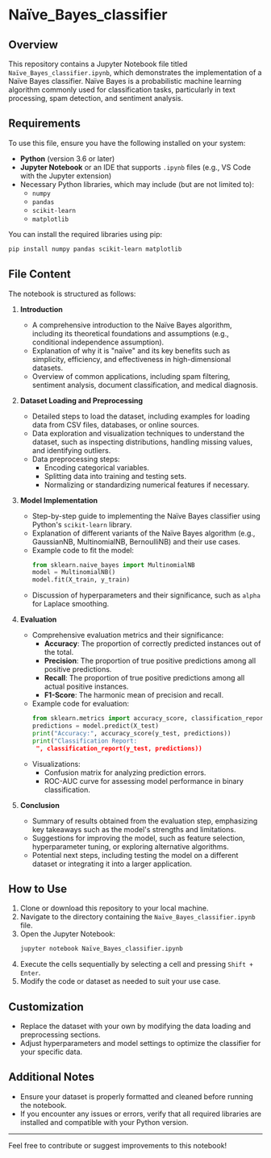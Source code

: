 
# Naïve_Bayes_classifier

## Overview
This repository contains a Jupyter Notebook file titled `Naïve_Bayes_classifier.ipynb`, which demonstrates the implementation of a Naïve Bayes classifier. Naïve Bayes is a probabilistic machine learning algorithm commonly used for classification tasks, particularly in text processing, spam detection, and sentiment analysis.

## Requirements
To use this file, ensure you have the following installed on your system:

- **Python** (version 3.6 or later)
- **Jupyter Notebook** or an IDE that supports `.ipynb` files (e.g., VS Code with the Jupyter extension)
- Necessary Python libraries, which may include (but are not limited to):
  - `numpy`
  - `pandas`
  - `scikit-learn`
  - `matplotlib`

You can install the required libraries using pip:
```bash
pip install numpy pandas scikit-learn matplotlib
```

## File Content
The notebook is structured as follows:

1. **Introduction**
   - A comprehensive introduction to the Naïve Bayes algorithm, including its theoretical foundations and assumptions (e.g., conditional independence assumption).
   - Explanation of why it is "naïve" and its key benefits such as simplicity, efficiency, and effectiveness in high-dimensional datasets.
   - Overview of common applications, including spam filtering, sentiment analysis, document classification, and medical diagnosis.

2. **Dataset Loading and Preprocessing**
   - Detailed steps to load the dataset, including examples for loading data from CSV files, databases, or online sources.
   - Data exploration and visualization techniques to understand the dataset, such as inspecting distributions, handling missing values, and identifying outliers.
   - Data preprocessing steps:
     - Encoding categorical variables.
     - Splitting data into training and testing sets.
     - Normalizing or standardizing numerical features if necessary.

3. **Model Implementation**
   - Step-by-step guide to implementing the Naïve Bayes classifier using Python's `scikit-learn` library.
   - Explanation of different variants of the Naïve Bayes algorithm (e.g., GaussianNB, MultinomialNB, BernoulliNB) and their use cases.
   - Example code to fit the model:
     ```python
     from sklearn.naive_bayes import MultinomialNB
     model = MultinomialNB()
     model.fit(X_train, y_train)
     ```
   - Discussion of hyperparameters and their significance, such as `alpha` for Laplace smoothing.

4. **Evaluation**
   - Comprehensive evaluation metrics and their significance:
     - **Accuracy**: The proportion of correctly predicted instances out of the total.
     - **Precision**: The proportion of true positive predictions among all positive predictions.
     - **Recall**: The proportion of true positive predictions among all actual positive instances.
     - **F1-Score**: The harmonic mean of precision and recall.
   - Example code for evaluation:
     ```python
     from sklearn.metrics import accuracy_score, classification_report
     predictions = model.predict(X_test)
     print("Accuracy:", accuracy_score(y_test, predictions))
     print("Classification Report:
      ", classification_report(y_test, predictions))
     ```
   - Visualizations:
     - Confusion matrix for analyzing prediction errors.
     - ROC-AUC curve for assessing model performance in binary classification.

5. **Conclusion**
   - Summary of results obtained from the evaluation step, emphasizing key takeaways such as the model's strengths and limitations.
   - Suggestions for improving the model, such as feature selection, hyperparameter tuning, or exploring alternative algorithms.
   - Potential next steps, including testing the model on a different dataset or integrating it into a larger application.

## How to Use
1. Clone or download this repository to your local machine.
2. Navigate to the directory containing the `Naïve_Bayes_classifier.ipynb` file.
3. Open the Jupyter Notebook:
   ```bash
   jupyter notebook Naïve_Bayes_classifier.ipynb
   ```
4. Execute the cells sequentially by selecting a cell and pressing `Shift + Enter`.
5. Modify the code or dataset as needed to suit your use case.

## Customization
- Replace the dataset with your own by modifying the data loading and preprocessing sections.
- Adjust hyperparameters and model settings to optimize the classifier for your specific data.

## Additional Notes
- Ensure your dataset is properly formatted and cleaned before running the notebook.
- If you encounter any issues or errors, verify that all required libraries are installed and compatible with your Python version.

---

Feel free to contribute or suggest improvements to this notebook!
